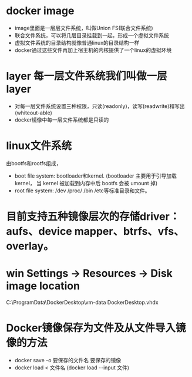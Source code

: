 
# docker image
* image里面是一层层文件系统，叫做Union FS(联合文件系统)
* 联合文件系统，可以将几层目录挂载到一起，形成一个虚拟文件系统
* 虚拟文件系统的目录结构就像普通linux的目录结构一样
* docker通过这些文件再加上宿主机的内核提供了一个linux的虚拟环境 

# layer 每一层文件系统我们叫做一层layer
* 对每一层文件系统设置三种权限，只读(readonly)，读写(readwrite)和写出(whiteout-able)
* docker镜像中每一层文件系统都是只读的

# linux文件系统
由bootfs和rootfs组成，
* boot file system: bootloader和kernel. (bootloader 主要用于引导加载 kernel，
	当 kernel 被加载到内存中后 bootfs 会被 umount 掉)
* root file system: /dev /proc/ /bin /etc等标准目录和文件。

# 目前支持五种镜像层次的存储driver：aufs、device mapper、btrfs、vfs、overlay。


# win Settings -> Resources -> Disk image location
C:\ProgramData\DockerDesktop\vm-data
DockerDesktop.vhdx



# Docker镜像保存为文件及从文件导入镜像的方法
* docker save -o 要保存的文件名  要保存的镜像
* docker load < 文件名 (docker load --input 文件)




